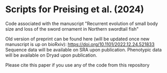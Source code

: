 # Scripts for Preising et al. (2024)

Code associated with the manuscript "Recurrent evolution of small body size and loss of the sword ornament in Northern swordtail fish"

Old version of preprint can be found here (will be updated once new manuscript is up on bioRxiv): https://doi.org/10.1101/2022.12.24.521833
Sequence data will be available on SRA upon publication.
Phenotypic data will be available on Dryad upon publication.

Please cite this paper if you use any of the code from this repository
